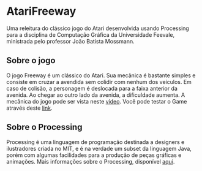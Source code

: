 # AtariFreeway
Uma releitura do clássico jogo do Atari desenvolvida usando Processing para a disciplina de Computação Gráfica da Universidade Feevale, ministrada pelo professor João Batista Mossmann.

## Sobre o jogo
O jogo Freeway é um clássico do Atari. Sua mecânica é bastante simples e consiste em cruzar a avendida sem colidir com nenhum dos veículos.
Em caso de colisão, a personagem é deslocada para a faixa anterior da avenida.
Ao chegar ao outro lado da avenida, a dificuldade aumenta. A mecânica do jogo pode ser vista neste [vídeo](https://www.youtube.com/watch?v=8cd5VPARfNM).
Você pode testar o Game através deste [link](https://costawilliam.github.io/AtariFreeway/index.html).

## Sobre o Processing
Processing é uma linguagem de programação destinada a designers e ilustradores criada no MIT, e é na verdade um subset da linguagem Java, porém com algumas facilidades para a produção de peças gráficas e animações.
Mais informações sobre o Processing, disponível [aqui](https://processing.org/overview/).